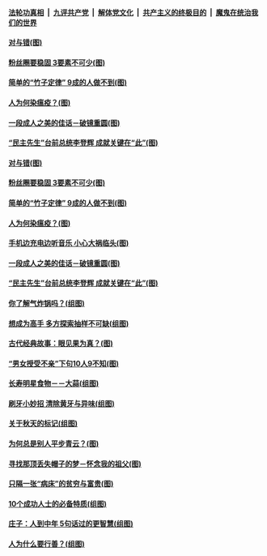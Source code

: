 

####  [法轮功真相](../../../../basic/blob/master/README.md?t=09240231) &nbsp;|&nbsp; [九评共产党](../../../../9ping.md/blob/master/README.md?t=09240231) &nbsp;|&nbsp; [解体党文化](../../../../jtdwh.md/blob/master/README.md?t=09240231)  &nbsp;|&nbsp; [共产主义的终极目的](../../../../gczydzjmd.md/blob/master/README.md?t=09240231) &nbsp;|&nbsp; [魔鬼在统治我们的世界](../../../../mgztzwmdsj.md/blob/master/README.md?t=09240231) 

#### [对与错(图)](../pages/p8/945710.md?t=09240231) 

#### [粉丝圈要稳固 3要素不可少(图)](../pages/p8/945896.md?t=09240231) 

#### [简单的“竹子定律” 9成的人做不到(图)](../pages/p8/946932.md?t=09240231) 

#### [人为何染瘟疫？(图)](../pages/p8/946464.md?t=09240231) 

#### [一段成人之美的佳话－破镜重圆(图)](../pages/p8/946471.md?t=09240231) 

#### [“民主先生”台前总统李登辉 成就关键在“此”(图)](../pages/p8/946813.md?t=09240231) 

#### [对与错(图)](../pages/p8/945710.md?t=09240231) 

#### [粉丝圈要稳固 3要素不可少(图)](../pages/p8/945896.md?t=09240231) 

#### [简单的“竹子定律” 9成的人做不到(图)](../pages/p8/946932.md?t=09240231) 

#### [人为何染瘟疫？(图)](../pages/p8/946464.md?t=09240231) 

#### [手机边充电边听音乐 小心大祸临头(图)](../pages/p8/946880.md?t=09240231) 

#### [一段成人之美的佳话－破镜重圆(图)](../pages/p8/946471.md?t=09240231) 

#### [“民主先生”台前总统李登辉 成就关键在“此”(图)](../pages/p8/946813.md?t=09240231) 

#### [你了解气炸锅吗？(组图)](../pages/p8/946717.md?t=09240231) 

#### [想成为高手 多方探索抽样不可缺(组图)](../pages/p8/945891.md?t=09240231) 

#### [古代经典故事：眼见果为真？(图)](../pages/p8/946791.md?t=09240231) 

#### [“男女授受不亲”下句10人9不知(图)](../pages/p8/946408.md?t=09240231) 

#### [长寿明星食物－－大蒜(组图)](../pages/p8/946708.md?t=09240231) 

#### [刷牙小妙招 清除黄牙与异味(组图)](../pages/p8/946252.md?t=09240231) 

#### [关于秋天的标记(组图)](../pages/p8/946672.md?t=09240231) 

#### [为何总是别人平步青云？(图)](../pages/p8/945907.md?t=09240231) 

#### [寻找那顶丢失帽子的梦－怀念我的祖父(图)](../pages/p8/946241.md?t=09240231) 

#### [只隔一张“病床”的贫穷与富贵(图)](../pages/p8/946620.md?t=09240231) 

#### [10个成功人士的必备特质(组图)](../pages/p8/946312.md?t=09240231) 

#### [庄子：人到中年 5句话过的更智慧(组图)](../pages/p8/946596.md?t=09240231) 

#### [人为什么要行善？(组图)](../pages/p8/946265.md?t=09240231) 

